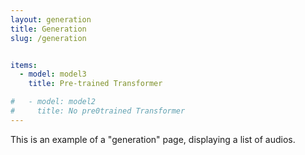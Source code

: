 ```yaml
---
layout: generation
title: Generation
slug: /generation


items:
  - model: model3
    title: Pre-trained Transformer

#   - model: model2
#     title: No pre0trained Transformer
---
```


This is an example of a "generation" page, displaying a list of audios.
<br />
